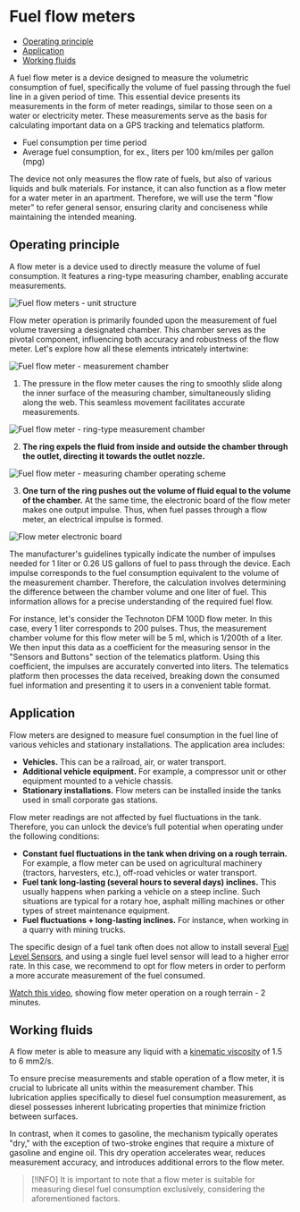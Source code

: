 # Fuel flow meters

* [Operating principle](./#operating-principle)
* [Application](./#application)
* [Working fluids](./#working-fluids)

A fuel flow meter is a device designed to measure the volumetric consumption of fuel, specifically the volume of fuel passing through the fuel line in a given period of time. This essential device presents its measurements in the form of meter readings, similar to those seen on a water or electricity meter. These measurements serve as the basis for calculating important data on a GPS tracking and telematics platform.

* Fuel consumption per time period
* Average fuel consumption, for ex., liters per 100 km/miles per gallon (mpg)

The device not only measures the flow rate of fuels, but also of various liquids and bulk materials. For instance, it can also function as a flow meter for a water meter in an apartment. Therefore, we will use the term "flow meter" to refer general sensor, ensuring clarity and conciseness while maintaining the intended meaning.

## Operating principle

A flow meter is a device used to directly measure the volume of fuel consumption. It features a ring-type measuring chamber, enabling accurate measurements.

![Fuel flow meters - unit structure](https://www.navixy.com/wp-content/uploads/2019/11/fuel-flow-meter_units.png)

Flow meter operation is primarily founded upon the measurement of fuel volume traversing a designated chamber. This chamber serves as the pivotal component, influencing both accuracy and robustness of the flow meter. Let's explore how all these elements intricately intertwine:

![Fuel flow meter - measurement chamber](https://www.navixy.com/wp-content/uploads/2019/07/fuel-flow-meter-2.png)

1. The pressure in the flow meter causes the ring to smoothly slide along the inner surface of the measuring chamber, simultaneously sliding along the web. This seamless movement facilitates accurate measurements.

![Fuel flow meter - ring-type measurement chamber](https://www.navixy.com/wp-content/uploads/2019/07/fuel-flow-meter-3.png)

2. **The ring expels the fluid from inside and outside the chamber through the outlet, directing it towards the outlet nozzle.**

![Fuel flow meter - measuring chamber operating scheme](https://www.navixy.com/wp-content/uploads/2023/03/fuel-flow-meter-51.png)

3. **One turn of the ring pushes out the volume of fluid equal to the volume of the chamber.** At the same time, the electronic board of the flow meter makes one output impulse. Thus, when fuel passes through a flow meter, an electrical impulse is formed.

![Flow meter electronic board](https://www.navixy.com/wp-content/uploads/2023/03/fuel-flow-meter-61.png)

The manufacturer's guidelines typically indicate the number of impulses needed for 1 liter or 0.26 US gallons of fuel to pass through the device. Each impulse corresponds to the fuel consumption equivalent to the volume of the measurement chamber. Therefore, the calculation involves determining the difference between the chamber volume and one liter of fuel. This information allows for a precise understanding of the required fuel flow.

For instance, let's consider the Technoton DFM 100D flow meter. In this case, every 1 liter corresponds to 200 pulses. Thus, the measurement chamber volume for this flow meter will be 5 ml, which is 1/200th of a liter. We then input this data as a coefficient for the measuring sensor in the "Sensors and Buttons" section of the telematics platform. Using this coefficient, the impulses are accurately converted into liters. The telematics platform then processes the data received, breaking down the consumed fuel information and presenting it to users in a convenient table format.

## Application

Flow meters are designed to measure fuel consumption in the fuel line of various vehicles and stationary installations. The application area includes:

* **Vehicles.** This can be a railroad, air, or water transport.
* **Additional vehicle equipment.** For example, a compressor unit or other equipment mounted to a vehicle chassis.
* **Stationary installations.** Flow meters can be installed inside the tanks used in small corporate gas stations.

Flow meter readings are not affected by fuel fluctuations in the tank. Therefore, you can unlock the device’s full potential when operating under the following conditions:

* **Constant fuel fluctuations in the tank when driving on a rough terrain.** For example, a flow meter can be used on agricultural machinery (tractors, harvesters, etc.), off-road vehicles or water transport.
* **Fuel tank long-lasting (several hours to several days) inclines.** This usually happens when parking a vehicle on a steep incline. Such situations are typical for a rotary hoe, asphalt milling machines or other types of street maintenance equipment.
* **Fuel fluctuations + long-lasting inclines.** For instance, when working in a quarry with mining trucks.

The specific design of a fuel tank often does not allow to install several [Fuel Level Sensors](../fuel-level-sensors/fuel-level-sensor-installation.md), and using a single fuel level sensor will lead to a higher error rate. In this case, we recommend to opt for flow meters in order to perform a more accurate measurement of the fuel consumed.

[Watch this video](https://www.youtube.com/watch?v=IOCQCNgGG7U), showing flow meter operation on a rough terrain - 2 minutes.

## Working fluids

A flow meter is able to measure any liquid with a [kinematic viscosity](https://en.wikipedia.org/wiki/Viscosity) of 1.5 to 6 mm2/s.

To ensure precise measurements and stable operation of a flow meter, it is crucial to lubricate all units within the measurement chamber. This lubrication applies specifically to diesel fuel consumption measurement, as diesel possesses inherent lubricating properties that minimize friction between surfaces.

In contrast, when it comes to gasoline, the mechanism typically operates "dry," with the exception of two-stroke engines that require a mixture of gasoline and engine oil. This dry operation accelerates wear, reduces measurement accuracy, and introduces additional errors to the flow meter.

> \[!INFO] It is important to note that a flow meter is suitable for measuring diesel fuel consumption exclusively, considering the aforementioned factors.
